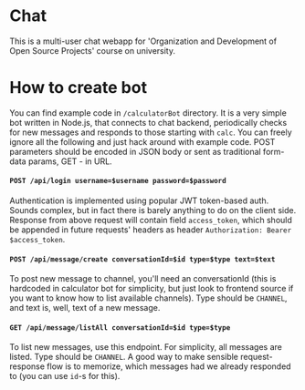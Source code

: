 # Chat

This is a multi-user chat webapp for 'Organization and Development of Open Source Projects' course on university.

# How to create bot

You can find example code in `/calculatorBot` directory. It is a very simple bot written in Node.js, that 
connects to chat backend, periodically checks for new messages and responds to those starting with `calc`. You can freely ignore all the following and just hack around with example code.
POST parameters should be encoded in JSON body or sent as traditional form-data params, GET - in URL.

#### `POST /api/login username=$username password=$password`

Authentication is implemented using popular JWT token-based auth. Sounds complex, but in fact there is barely anything to do on the client side. Response from above request will contain field `access_token`, which should be appended in future requests' headers as header `Authorization: Bearer $access_token`.

#### `POST /api/message/create conversationId=$id type=$type text=$text`

To post new message to channel, you'll need an conversationId (this is hardcoded in calculator bot for simplicity, but just look to frontend source if you want to know how to list available channels). Type should be `CHANNEL`, and text is, well, text of a new message.

#### `GET /api/message/listAll conversationId=$id type=$type`

To list new messages, use this endpoint. For simplicity, all messages are listed. Type should be `CHANNEL`. A good way to make sensible request-response flow is to memorize, which messages had we already responded to (you can use `id`-s for this).
